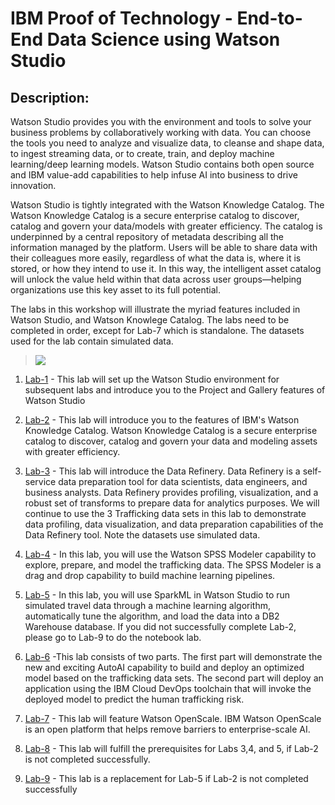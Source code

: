 # IBM Proof of Technology - End-to-End Data Science using Watson Studio

## Description:
Watson Studio provides you with the environment and tools to solve your business problems by collaboratively working with data. You can choose the tools you need to analyze and visualize data, to cleanse and shape data, to ingest streaming data, or to create, train, and deploy machine learning/deep learning models. Watson Studio contains both open source and IBM value-add capabilities to help infuse AI into business to drive innovation. 

Watson Studio is tightly integrated with the Watson Knowledge Catalog. The Watson Knowledge Catalog is a secure enterprise catalog to discover, catalog and govern your data/models with greater efficiency. The catalog is underpinned by a central repository of metadata describing all the information managed by the platform. Users will be able to share data with their colleagues more easily, regardless of what the data is, where it is stored, or how they intend to use it. In this way, the intelligent asset catalog will unlock the value held within that data across user groups—helping organizations use this key asset to its full potential.

The labs in this workshop will illustrate the myriad features included in Watson Studio, and Watson Knowlege Catalog. The labs need to be completed in order, except for Lab-7 which is standalone. The datasets used for the lab contain simulated data. 

> <img src="https://github.com/bleonardb3/DS_POT_01-16-2020/blob/master/images/DataScienceLifeCycle.png"/>

1. [Lab-1](Lab-1) - This lab will set up the Watson Studio environment for subsequent labs and introduce you to the Project and Gallery features of Watson Studio

1. [Lab-2](Lab-2) - This lab will introduce you to the features of IBM's Watson Knowledge Catalog. Watson Knowledge Catalog is a secure enterprise catalog to discover, catalog and govern your data and modeling assets with greater efficiency. 

1. [Lab-3](Lab-3) - This lab will introduce the Data Refinery. Data Refinery is a self-service data preparation tool for data scientists, data engineers, and business analysts. Data Refinery provides profiling, visualization, and a robust set of transforms to prepare data for analytics purposes. We will continue to use the 3 Trafficking data sets in this lab to demonstrate data profiling, data visualization, and data preparation capabilities of the Data Refinery tool. Note the datasets use simulated data.

1. [Lab-4](Lab-4) - In this lab, you will use the Watson SPSS Modeler capability to explore, prepare, and model the trafficking data. The SPSS Modeler is a drag and drop capability to build machine learning pipelines.

1. [Lab-5](Lab-5) - In this lab, you will use SparkML in Watson Studio to run simulated travel data through a machine learning algorithm, automatically tune the algorithm, and load the data into a DB2 Warehouse database. If you did not successfully complete Lab-2, please go to Lab-9 to do the notebook lab. 

1. [Lab-6](Lab-6) -This lab consists of two parts. The first part will demonstrate the new and exciting AutoAI capability to build and deploy an optimized model based on the trafficking data sets. The second part will deploy an application using the IBM Cloud DevOps toolchain that will invoke the deployed model to predict the human trafficking risk. 

1. [Lab-7](Lab-7) - This lab will feature Watson OpenScale. IBM Watson OpenScale is an open platform that helps remove barriers to enterprise-scale AI. 

1. [Lab-8](Lab-8) - This lab will fulfill the prerequisites for Labs 3,4, and 5, if Lab-2 is not completed successfully. 

1. [Lab-9](Lab-9) - This lab is a replacement for Lab-5 if Lab-2 is not completed successfully
